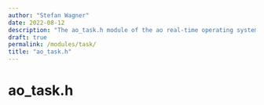 ```yaml
---
author: "Stefan Wagner"
date: 2022-08-12
description: "The ao_task.h module of the ao real-time operating system."
draft: true
permalink: /modules/task/
title: "ao_task.h"
---
```


# ao_task.h
